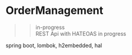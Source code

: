 # OrderManagement
>>in-progress<br>
REST Api with HATEOAS in progress
<p>
  spring boot, lombok, h2embedded, hal
</p>

